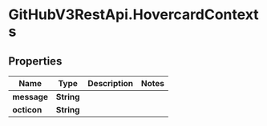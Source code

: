 # GitHubV3RestApi.HovercardContexts

## Properties

Name | Type | Description | Notes
------------ | ------------- | ------------- | -------------
**message** | **String** |  | 
**octicon** | **String** |  | 


